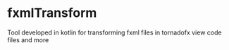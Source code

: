 # fxmlTransform
Tool developed in kotlin for transforming fxml files in tornadofx view code files and more
